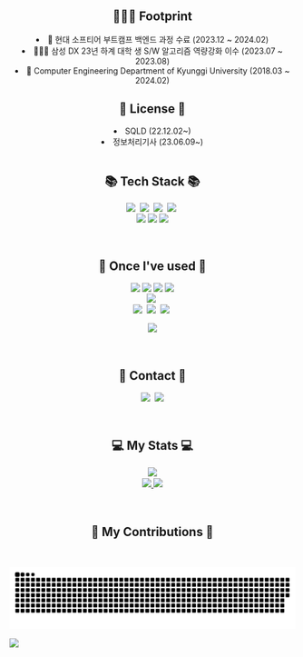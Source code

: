 
<!--
<h2 align="center">🙌 Introduction 🙌</h2>
<p align="center">
	안녕하세요, 웹 백엔드 개발자를 준비하고 있는 이승헌입니다.
	<br>
	현재 대학교 재학 중에 있습니다.
</p>
-->
<br>

<div align="center"> 
  <h2 align="center">💁🏼‍♂️ Footprint</h2>
  <li>🚗 현대 소프티어 부트캠프 백엔드 과정 수료 (2023.12 ~ 2024.02)</li>
  <li>🧑🏼‍💻 삼성 DX 23년 하계 대학 생 S/W 알고리즘 역량강화 이수 (2023.07 ~ 2023.08)</li>
  <li>🏫 Computer Engineering Department of Kyunggi University (2018.03 ~ 2024.02)</li>
</div>
<h2 align="center">  </h2>

<div align="center"> 
  <h2 align="center">🪪 License 🪪</h2>
  <li>SQLD (22.12.02~)</li>
  <li>정보처리기사 (23.06.09~)</li>
</div>

<br>

<h2 align="center">📚 Tech Stack 📚</h2>
<p align="center">
  <img src="https://img.shields.io/badge/Java-007396?style=flat&logo=openJDK&logoColor=white"/></a>&nbsp
  <img src="https://img.shields.io/badge/Spring-6DB33F?style=flat&logo=Spring&logoColor=white"/></a>&nbsp
  <img src="https://img.shields.io/badge/SpringBoot-6DB33F?style=flat&logo=SpringBoot&logoColor=white"/></a>&nbsp 
  <img src="https://img.shields.io/badge/JPA-59666C?style=flat&logo=Hibernate&logoColor=white"/></a>&nbsp 
  
  <br>
	<img src="https://img.shields.io/badge/Oracle%20SQL-F80000?style=flat&logo=Oracle&logoColor=white" />
	<img src="https://img.shields.io/badge/MySQL-4479A1?style=flat&logo=MySQL&logoColor=white" />
	<img src="https://img.shields.io/badge/h2-87CEEB?style=flat&logo=h2&logoColor=" />
  <br>
</p>

<br>

<h2 align="center">🔨 Once I've used 🔨</h2>
<p align="center">
	<img src="https://img.shields.io/badge/HTML5-E34F26?style=flat&logo=HTML5&logoColor=white" />
	<img src="https://img.shields.io/badge/CSS3-1572B6?style=flat&logo=CSS3&logoColor=white" />
	<img src="https://img.shields.io/badge/JavaScript-F7DF1E?style=flat&logo=JavaScript&logoColor=white" />
	<img src="https://img.shields.io/badge/jQuery-0769AD?style=flat&logo=jQuery&logoColor=white" />
  <br>
  <img src="https://img.shields.io/badge/AWS-232F3E?style=flat&logo=AmazonAWS&logoColor=white"/></a>&nbsp 
  <br>
  <img src="https://img.shields.io/badge/Docker-2496ED?style=flat&logo=Docker&logoColor=white"/></a>&nbsp 
  <img src="https://img.shields.io/badge/Jenkins-D24939?style=flat&logo=Jenkins&logoColor=white"/></a>&nbsp
  <img src="https://img.shields.io/badge/Ansible-D24939?style=flat&logo=Ansible&logoColor=white"/></a>&nbsp
</p>
 
<p align="center">
  <img src="https://github-readme-stats.vercel.app/api/top-langs/?username=lsh2613&layout=compact">
</p>

<br>

<h2 align="center">🚀 Contact 🚀</h2>
<p align="center">
  <a href="https://lsh2613.tistory.com/"><img src="https://img.shields.io/badge/Tistory-000000?style=flat&logo=Tistory&logoColor=white&link=https://lsh2613.tistory.com/"/></a>&nbsp
  <a href="mailto:lsh2613@gmail.com"><img src="https://img.shields.io/badge/Gmail-d14836?style=flat&logo=Gmail&logoColor=white&link=lsh2613@gmail.com"/></a>
</p>

<br>

<div align="center">
  <h2 align="center">💻 My Stats 💻</h2>
  <div>
  <img src="https://hits.seeyoufarm.com/api/count/incr/badge.svg?url=https%3A%2F%2Fgithub.com%2Fjiholee0&count_bg=%23F29494&title_bg=%232F2E2E&icon=github.svg&icon_color=%23FFFFFF&title=GITHUB&edge_flat=false)](https://github.com/lsh2613">
  </div>
   <a href="https://solved.ac/lsh2613">
    <img src="http://mazassumnida.wtf/api/generate_badge?boj=lsh2613">
  </a>
  <img src="https://github-readme-stats.vercel.app/api?username=lsh2613&show_icons=true">
</div>


<br>
<br>
<h2 align="center">🌳 My Contributions 🌳</h2>
<br>

![snake gif](https://github.com/lsh2613/lsh2613/blob/output/github-contribution-grid-snake.svg)


![](./profile-3d-contrib/profile-green-animate.svg)
